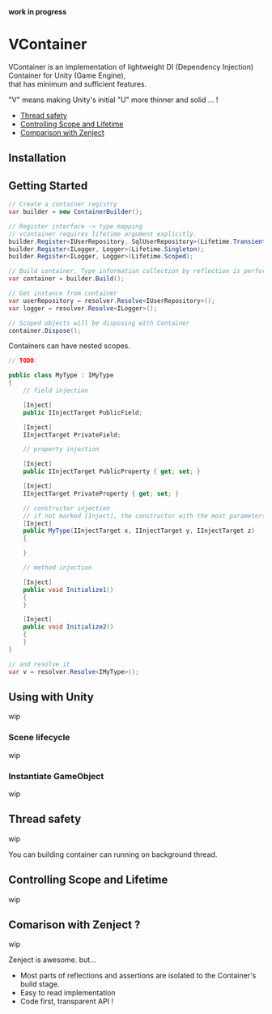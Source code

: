**work in progress**

# VContainer

VContainer is an implementation of lightweight DI (Dependency Injection) Container for Unity (Game Engine),  
that has minimum and sufficient features.  

"V" means making Unity's initial "U" more thinner and solid ... !

- [Thread safety](https://github.com/hadashiA/VContainer#thread-safety)
- [Controlling Scope and Lifetime](https://github.com/hadashiA/VContainer#controlling-scope-and-lifetime)
- [Comparison with Zenject](https://github.com/hadashiA/VContainer#comparison-with)

## Installation

## Getting Started

```csharp
// Create a container registry
var builder = new ContainerBuilder();

// Register interface -> type mapping
// vcontainer requires lifetime argument explicitly. 
builder.Register<IUserRepository, SqlUserRepository>(Lifetime.Transient);
builder.Register<ILogger, Logger>(Lifetime.Singleton);
builder.Register<ILogger, Logger>(Lifetime.Scoped);

// Build container. Type information collection by reflection is performed here.
var container = builder.Build();

// Get instance from container
var userRepository = resolver.Resolve<IUserRepository>();
var logger = resolver.Resolve<ILogger>();

// Scoped objects will be disposing with Container
container.Dispose(); 
```

Containers can have nested scopes.

```csharp
// TODO:
```

```csharp
public class MyType : IMyType
{
    // field injection

    [Inject]
    public IInjectTarget PublicField;

    [Inject]
    IInjectTarget PrivateField;

    // property injection

    [Inject]
    public IInjectTarget PublicProperty { get; set; }

    [Inject]
    IInjectTarget PrivateProperty { get; set; }

    // constructor injection
    // if not marked [Inject], the constructor with the most parameters is used.
    [Inject]
    public MyType(IInjectTarget x, IInjectTarget y, IInjectTarget z)
    {

    }

    // method injection

    [Inject]
    public void Initialize1()
    {
    }

    [Inject]
    public void Initialize2()
    {
    }
}

// and resolve it
var v = resolver.Resolve<IMyType>();
```

## Using with Unity

wip

### Scene lifecycle

wip

### Instantiate GameObject

wip

## Thread safety

wip

You can building container can running on background thread.

## Controlling Scope and Lifetime

wip

## Comarison with Zenject ?

wip

Zenject is awesome. but...

- Most parts of reflections and assertions are isolated to the Container's build stage.
- Easy to read implementation
- Code first, transparent API !
